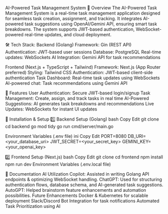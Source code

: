 AI-Powered Task Management System
🚀 Overview
The AI-Powered Task Management System is a real-time task management application designed for seamless task creation, assignment, and tracking. It integrates AI-powered task suggestions using OpenAI/Gemini API, ensuring smart task breakdowns. The system supports JWT-based authentication, WebSocket-powered real-time updates, and cloud deployment.

🛠 Tech Stack:
Backend (Golang)
Framework: Gin (REST API)
Authentication: JWT-based user sessions
Database: PostgreSQL
Real-time updates: WebSockets
AI Integration: Gemini API for task recommendations

Frontend (Next.js + TypeScript + Tailwind)
Framework: Next.js (App Router preferred)
Styling: Tailwind CSS
Authentication: JWT-based client-side authentication
Task Dashboard: Real-time task updates using WebSockets
AI-powered chat: Task recommendations using Gemini API

🌟 Features
User Authentication: Secure JWT-based login/signup
Task Management: Create, assign, and track tasks in real time
AI-Powered Suggestions: AI generates task breakdowns and recommendations
Live Updates: WebSockets for instant UI updates

📜 Installation & Setup
1️⃣ Backend Setup (Golang)
bash
Copy
Edit
git clone <backend-repo-url>
cd backend
go mod tidy
go run cmd/server/main.go

Environment Variables (.env file)
ini
Copy
Edit
PORT=8080
DB_URI=<your_database_uri>
JWT_SECRET=<your_secret_key>
GEMINI_KEY=<your_openai_key>

2️⃣ Frontend Setup (Next.js)
bash
Copy
Edit
git clone <frontend-repo-url>
cd frontend
npm install
npm run dev
Environment Variables (.env.local file)


📄 Documentation
AI Utilization
Copilot: Assisted in writing Golang API endpoints & optimizing WebSocket handling.
ChatGPT: Used for structuring authentication flows, database schema, and AI-generated task suggestions.
AutoGPT: Helped brainstorm feature enhancements and automation possibilities.
Future Enhancements
Docker & Kubernetes for scalable deployment
Slack/Discord Bot Integration for task notifications
Automated Task Prioritization using AI
